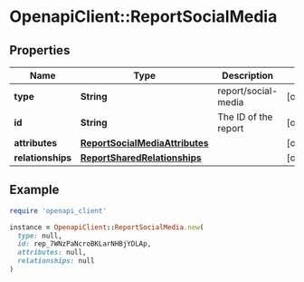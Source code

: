 # OpenapiClient::ReportSocialMedia

## Properties

| Name | Type | Description | Notes |
| ---- | ---- | ----------- | ----- |
| **type** | **String** | report/social-media | [optional] |
| **id** | **String** | The ID of the report | [optional] |
| **attributes** | [**ReportSocialMediaAttributes**](ReportSocialMediaAttributes.md) |  | [optional] |
| **relationships** | [**ReportSharedRelationships**](ReportSharedRelationships.md) |  | [optional] |

## Example

```ruby
require 'openapi_client'

instance = OpenapiClient::ReportSocialMedia.new(
  type: null,
  id: rep_7WNzPaNcroBKLarNHBjYDLAp,
  attributes: null,
  relationships: null
)
```


